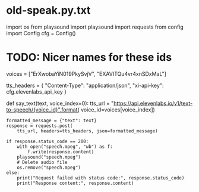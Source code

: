 
# old-speak.py.txt
import os
from playsound import playsound
import requests
from config import Config
cfg = Config()

# TODO: Nicer names for these ids
voices = ["ErXwobaYiN019PkySvjV", "EXAVITQu4vr4xnSDxMaL"]

tts_headers = {
	"Content-Type": "application/json",
	"xi-api-key": cfg.elevenlabs_api_key
}

def say_text(text, voice_index=0):
	tts_url = "https://api.elevenlabs.io/v1/text-to-speech/{voice_id}".format(
		voice_id=voices[voice_index])

	formatted_message = {"text": text}
	response = requests.post(
		tts_url, headers=tts_headers, json=formatted_message)

	if response.status_code == 200:
		with open("speech.mpeg", "wb") as f:
			f.write(response.content)
		playsound("speech.mpeg")
		# Delete audio file
		os.remove("speech.mpeg")
	else:
		print("Request failed with status code:", response.status_code)
		print("Response content:", response.content)
